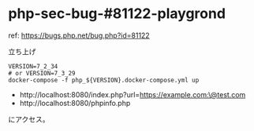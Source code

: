 # php-sec-bug-#81122-playgrond

ref: https://bugs.php.net/bug.php?id=81122

立ち上げ

```shell
VERSION=7_2_34
# or VERSION=7_3_29
docker-compose -f php_${VERSION}.docker-compose.yml up
```

- http://localhost:8080/index.php?url=https://example.com:\@test.com
- http://localhost:8080/phpinfo.php

にアクセス。